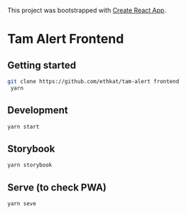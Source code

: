 This project was bootstrapped with [Create React App](https://github.com/facebookincubator/create-react-app).

# Tam Alert Frontend

## Getting started

```bash
git clone https://github.com/ethkat/tam-alert frontend
 yarn
```

## Development

```bash
yarn start
```

## Storybook

```bash
yarn storybook
```

## Serve (to check PWA)

```bash
yarn seve
```

